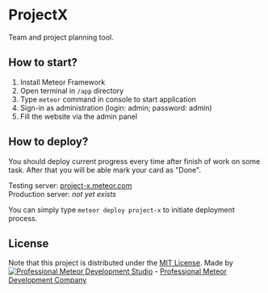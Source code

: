 # ProjectX
Team and project planning tool.


## How to start?
1. Install Meteor Framework
2. Open terminal in `/app` directory
3. Type `meteor` command in console to start application
4. Sign-in as administration (login: admin; password: admin)
5. Fill the website via the admin panel


## How to deploy?
You should deploy current progress every time after finish of work on some task.
After that you will be able mark your card as "Done".

Testing server: [project-x.meteor.com](http://project-x.meteor.com/)  
Production server: *not yet exists*

You can simply type `meteor deploy project-x` to initiate deployment process.

## License
Note that this project is distributed under the [MIT License](LICENSE).
Made by [![Professional Meteor Development Studio](http://s30.postimg.org/jfno1g71p/jss_xs.png)](https://jssolutionsdev.com) - [Professional Meteor Development Company](https://jssolutionsdev.com)
